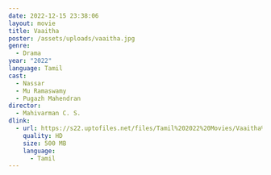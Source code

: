 ```yaml
---
date: 2022-12-15 23:38:06
layout: movie
title: Vaaitha
poster: /assets/uploads/vaaitha.jpg
genre:
  - Drama
year: "2022"
language: Tamil
cast:
  - Nassar
  - Mu Ramaswamy
  - Pugazh Mahendran
director:
  - Mahivarman C. S.
dlink:
  - url: https://s22.uptofiles.net/files/Tamil%202022%20Movies/Vaaitha%20(2022)/Vaaitha%20(Original)/Vaaitha%20(640x360)/Vaaitha%202022%20HD.mp4
    quality: HD
    size: 500 MB
    language:
      - Tamil
---
```

